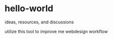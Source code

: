 # hello-world
ideas, resources, and discussions

utilize this tool to improve me webdesign workflow
